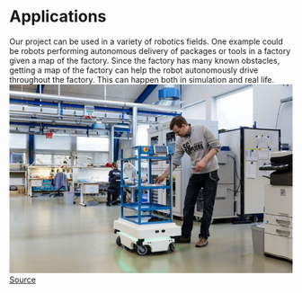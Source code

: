 ---
---

# Applications

Our project can be used in a variety of robotics fields. One example could be robots performing autonomous delivery of packages or tools in a factory given a map of the factory. Since the factory has many known obstacles, getting a map of the factory can help the robot autonomously drive throughout the factory. This can happen both in simulation and real life.  
![Mobile Robot In Factory](img/mobileRobot.jpg)
[Source](https://automatewarehousing.com/news/senior-techncial-appointment-at-automate-2-2-2-2-3)
